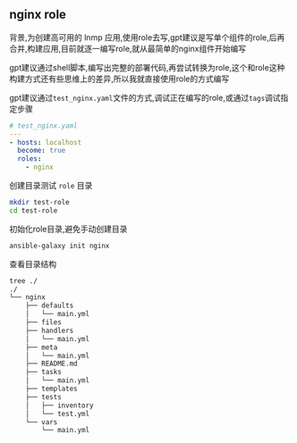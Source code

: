 ## nginx role
背景,为创建高可用的 lnmp 应用,使用role去写,gpt建议是写单个组件的role,后再合并,构建应用,目前就逐一编写role,就从最简单的nginx组件开始编写

gpt建议通过shell脚本,编写出完整的部署代码,再尝试转换为role,这个和role这种构建方式还有些思维上的差异,所以我就直接使用role的方式编写

gpt建议通过`test_nginx.yaml`文件的方式,调试正在编写的role,或通过`tags`调试指定步骤

```yaml
# test_nginx.yaml
---
- hosts: localhost
  become: true
  roles:
    - nginx
```
创建目录测试 `role` 目录
```bash
mkdir test-role
cd test-role
```
初始化role目录,避免手动创建目录
```bash
ansible-galaxy init nginx
```
查看目录结构
```bash
tree ./
./
└── nginx
    ├── defaults
    │   └── main.yml
    ├── files
    ├── handlers
    │   └── main.yml
    ├── meta
    │   └── main.yml
    ├── README.md
    ├── tasks
    │   └── main.yml
    ├── templates
    ├── tests
    │   ├── inventory
    │   └── test.yml
    └── vars
        └── main.yml

```






